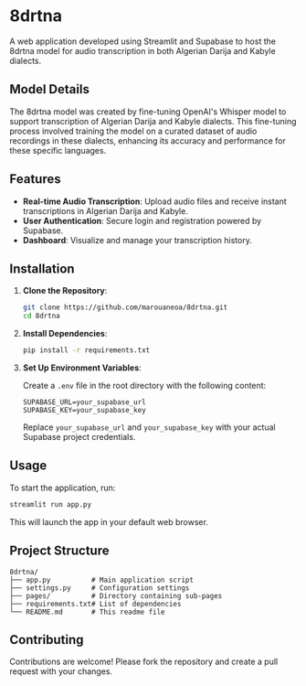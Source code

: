 # 8drtna

A web application developed using Streamlit and Supabase to host the 8drtna model for audio transcription in both Algerian Darija and Kabyle dialects.

## Model Details

The 8drtna model was created by fine-tuning OpenAI's Whisper model to support transcription of Algerian Darija and Kabyle dialects. This fine-tuning process involved training the model on a curated dataset of audio recordings in these dialects, enhancing its accuracy and performance for these specific languages.

## Features

- **Real-time Audio Transcription**: Upload audio files and receive instant transcriptions in Algerian Darija and Kabyle.
- **User Authentication**: Secure login and registration powered by Supabase.
- **Dashboard**: Visualize and manage your transcription history.

## Installation

1. **Clone the Repository**:

     ```bash
    git clone https://github.com/marouaneoa/8drtna.git
    cd 8drtna
    ```  

2. **Install Dependencies**:

     ```bash
    pip install -r requirements.txt
    ```  

3. **Set Up Environment Variables**:

    Create a `.env` file in the root directory with the following content:

     ```
    SUPABASE_URL=your_supabase_url
    SUPABASE_KEY=your_supabase_key
    ```  

    Replace `your_supabase_url` and `your_supabase_key` with your actual Supabase project credentials.

## Usage

To start the application, run:


```bash
streamlit run app.py
```


This will launch the app in your default web browser.

## Project Structure


```
8drtna/
├── app.py          # Main application script
├── settings.py     # Configuration settings
├── pages/          # Directory containing sub-pages
├── requirements.txt# List of dependencies
└── README.md       # This readme file
```


## Contributing

Contributions are welcome! Please fork the repository and create a pull request with your changes.
